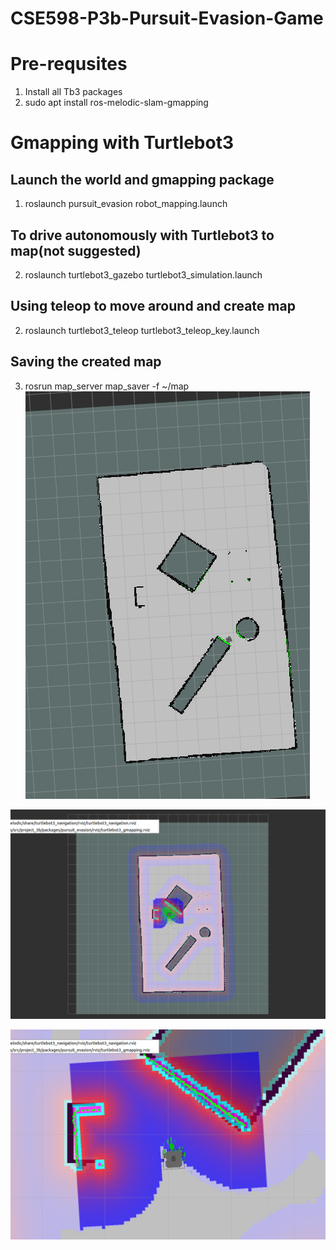 # CSE598-P3b-Pursuit-Evasion-Game

# Pre-requsites

1) Install all Tb3 packages
2) sudo apt install ros-melodic-slam-gmapping

# Gmapping with Turtlebot3

## Launch the world and gmapping package

1) roslaunch pursuit_evasion robot_mapping.launch

## To drive autonomously with Turtlebot3 to map(not suggested)

2) roslaunch turtlebot3_gazebo turtlebot3_simulation.launch

## Using teleop to move around and create map

2) roslaunch turtlebot3_teleop turtlebot3_teleop_key.launch

## Saving the created map

3) rosrun map_server map_saver -f ~/map
![](https://github.com/siddas27/CSE598-P3b-Pursuit-Evasion-Game/blob/master/packages/rviz_screenshot_2021_04_13-19_49_33.png)


![](https://github.com/siddas27/CSE598-P3b-Pursuit-Evasion-Game/blob/master/packages/rviz_screenshot_2021_04_13-20_20_50.png)

![](https://github.com/siddas27/CSE598-P3b-Pursuit-Evasion-Game/blob/master/packages/rviz_screenshot_2021_04_13-20_32_22.png)
